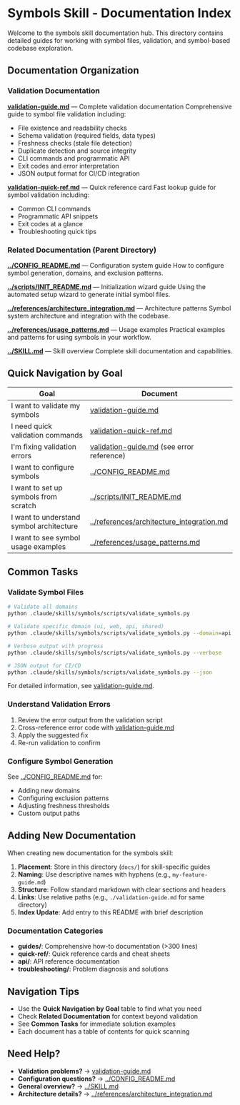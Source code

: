 # Symbols Skill - Documentation Index

Welcome to the symbols skill documentation hub. This directory contains detailed guides for working with symbol files, validation, and symbol-based codebase exploration.

## Documentation Organization

### Validation Documentation

**[validation-guide.md](./validation-guide.md)** — Complete validation documentation
Comprehensive guide to symbol file validation including:
- File existence and readability checks
- Schema validation (required fields, data types)
- Freshness checks (stale file detection)
- Duplicate detection and source integrity
- CLI commands and programmatic API
- Exit codes and error interpretation
- JSON output format for CI/CD integration

**[validation-quick-ref.md](./validation-quick-ref.md)** — Quick reference card
Fast lookup guide for symbol validation including:
- Common CLI commands
- Programmatic API snippets
- Exit codes at a glance
- Troubleshooting quick tips

### Related Documentation (Parent Directory)

**[../CONFIG_README.md](../CONFIG_README.md)** — Configuration system guide
How to configure symbol generation, domains, and exclusion patterns.

**[../scripts/INIT_README.md](../scripts/INIT_README.md)** — Initialization wizard guide
Using the automated setup wizard to generate initial symbol files.

**[../references/architecture_integration.md](../references/architecture_integration.md)** — Architecture patterns
Symbol system architecture and integration with the codebase.

**[../references/usage_patterns.md](../references/usage_patterns.md)** — Usage examples
Practical examples and patterns for using symbols in your workflow.

**[../SKILL.md](../SKILL.md)** — Skill overview
Complete skill documentation and capabilities.

## Quick Navigation by Goal

| Goal | Document |
|------|----------|
| I want to validate my symbols | [validation-guide.md](./validation-guide.md) |
| I need quick validation commands | [validation-quick-ref.md](./validation-quick-ref.md) |
| I'm fixing validation errors | [validation-guide.md](./validation-guide.md#understanding-errors) (see error reference) |
| I want to configure symbols | [../CONFIG_README.md](../CONFIG_README.md) |
| I want to set up symbols from scratch | [../scripts/INIT_README.md](../scripts/INIT_README.md) |
| I want to understand symbol architecture | [../references/architecture_integration.md](../references/architecture_integration.md) |
| I want to see symbol usage examples | [../references/usage_patterns.md](../references/usage_patterns.md) |

## Common Tasks

### Validate Symbol Files

```bash
# Validate all domains
python .claude/skills/symbols/scripts/validate_symbols.py

# Validate specific domain (ui, web, api, shared)
python .claude/skills/symbols/scripts/validate_symbols.py --domain=api

# Verbose output with progress
python .claude/skills/symbols/scripts/validate_symbols.py --verbose

# JSON output for CI/CD
python .claude/skills/symbols/scripts/validate_symbols.py --json
```

For detailed information, see [validation-guide.md](./validation-guide.md).

### Understand Validation Errors

1. Review the error output from the validation script
2. Cross-reference error code with [validation-guide.md](./validation-guide.md#error-codes)
3. Apply the suggested fix
4. Re-run validation to confirm

### Configure Symbol Generation

See [../CONFIG_README.md](../CONFIG_README.md) for:
- Adding new domains
- Configuring exclusion patterns
- Adjusting freshness thresholds
- Custom output paths

## Adding New Documentation

When creating new documentation for the symbols skill:

1. **Placement**: Store in this directory (`docs/`) for skill-specific guides
2. **Naming**: Use descriptive names with hyphens (e.g., `my-feature-guide.md`)
3. **Structure**: Follow standard markdown with clear sections and headers
4. **Links**: Use relative paths (e.g., `./validation-guide.md` for same directory)
5. **Index Update**: Add entry to this README with brief description

### Documentation Categories

- **guides/**: Comprehensive how-to documentation (>300 lines)
- **quick-ref/**: Quick reference cards and cheat sheets
- **api/**: API reference documentation
- **troubleshooting/**: Problem diagnosis and solutions

## Navigation Tips

- Use the **Quick Navigation by Goal** table to find what you need
- Check **Related Documentation** for context beyond validation
- See **Common Tasks** for immediate solution examples
- Each document has a table of contents for quick scanning

## Need Help?

- **Validation problems?** → [validation-guide.md](./validation-guide.md)
- **Configuration questions?** → [../CONFIG_README.md](../CONFIG_README.md)
- **General overview?** → [../SKILL.md](../SKILL.md)
- **Architecture details?** → [../references/architecture_integration.md](../references/architecture_integration.md)
